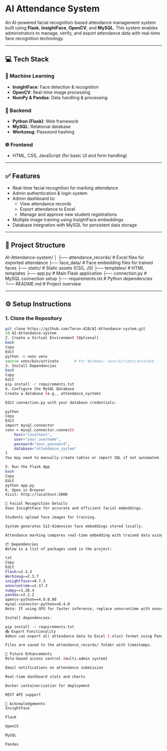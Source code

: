 # AI Attendance System

An AI-powered facial recognition-based attendance management system built using **Flask**, **InsightFace**, **OpenCV**, and **MySQL**. This system enables administrators to manage, verify, and export attendance data with real-time face recognition technology.

---

## 💻 Tech Stack

### 🧠 Machine Learning
- **InsightFace**: Face detection & recognition
- **OpenCV**: Real-time image processing
- **NumPy & Pandas**: Data handling & processing

### 🧰 Backend
- **Python (Flask)**: Web framework
- **MySQL**: Relational database
- **Werkzeug**: Password hashing

### 🌐 Frontend
- HTML, CSS, JavaScript (for basic UI and form handling)

---

## ✅ Features

- Real-time facial recognition for marking attendance
- Admin authentication & login system
- Admin dashboard to:
  - View attendance records
  - Export attendance to Excel
  - Manage and approve new student registrations
- Multiple image training using InsightFace embeddings
- Database integration with MySQL for persistent data storage

---

## 📁 Project Structure

AI-Attendance-system/
│
├── attendance_records/ # Excel files for exported attendance
├── face_data/ # Face embedding files for trained faces
├── static/ # Static assets (CSS, JS)
├── templates/ # HTML templates
├── app.py # Main Flask application
├── connection.py # MySQL connection setup
├── requirements.txt # Python dependencies
└── README.md # Project overview


---

## ⚙️ Setup Instructions

### 1. Clone the Repository

```bash
git clone https://github.com/Tarun-428/AI-Attendance-system.git
cd AI-Attendance-system
2. Create a Virtual Environment (Optional)
bash
Copy
Edit
python -m venv venv
source venv/bin/activate       # For Windows: venv\Scripts\activate
3. Install Dependencies
bash
Copy
Edit
pip install -r requirements.txt
4. Configure the MySQL Database
Create a database (e.g., attendance_system)

Edit connection.py with your database credentials:

python
Copy
Edit
import mysql.connector
conn = mysql.connector.connect(
    host="localhost",
    user="your_username",
    password="your_password",
    database="attendance_system"
)
You may need to manually create tables or import SQL if not automated.

5. Run the Flask App
bash
Copy
Edit
python app.py
6. Open in Browser
Visit: http://localhost:5000

🧠 Facial Recognition Details
Uses InsightFace for accurate and efficient facial embeddings.

Students upload face images for training.

System generates 512-dimension face embeddings stored locally.

Attendance marking compares real-time embedding with trained data using cosine similarity.

📦 Dependencies
Below is a list of packages used in the project:

txt
Copy
Edit
Flask==2.3.3
Werkzeug==2.3.7
insightface==0.7.3
onnxruntime==1.17.3
numpy==1.26.4
pandas==2.2.2
opencv-python==4.9.0.80
mysql-connector-python==8.4.0
Note: If using GPU for faster inference, replace onnxruntime with onnxruntime-gpu.

Install dependencies:

pip install -r requirements.txt
📤 Export Functionality
Admin can export all attendance data to Excel (.xlsx) format using Pandas.

Files are saved to the attendance_records/ folder with timestamps.

📌 Future Enhancements
Role-based access control (multi-admin system)

Email notifications on attendance submission

Real-time dashboard stats and charts

Docker containerization for deployment

REST API support

🙌 Acknowledgements
InsightFace

Flask

OpenCV

MySQL

Pandas
